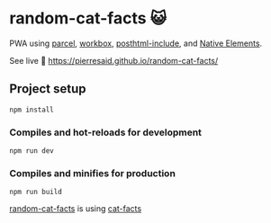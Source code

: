 # random-cat-facts 😺

PWA using [parcel](https://github.com/parcel-bundler/parcel), [workbox](https://github.com/GoogleChrome/workbox), [posthtml-include](https://github.com/posthtml/posthtml-include), and [Native Elements](https://github.com/n-elements/core).

See live  🚀 https://pierresaid.github.io/random-cat-facts/

## Project setup

```
npm install
```

### Compiles and hot-reloads for development

```
npm run dev
```

### Compiles and minifies for production

```
npm run build
```

[random-cat-facts](https://github.com/pierresaid/random-cat-facts) is using [cat-facts](https://github.com/alexwohlbruck/cat-facts)
